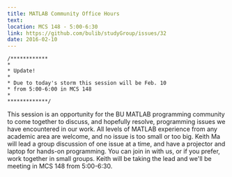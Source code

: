 ```yaml
---
title: MATLAB Community Office Hours
text: 
location: MCS 148 - 5:00-6:30 
link: https://github.com/bulib/studyGroup/issues/32
date: 2016-02-10
---
```


```
/************
*
* Update! 
*
* Due to today's storm this session will be Feb. 10 
* from 5:00-6:00 in MCS 148
*
*************/
```

This session is an opportunity for the BU MATLAB programming community to come together to discuss, and hopefully resolve, programming issues we have encountered in our work. All levels of MATLAB experience from any academic area are welcome, and no issue is too small or too big. Keith Ma will lead a group discussion of one issue at a time, and have a projector and laptop for hands-on programming. You can join in with us, or if you prefer, work together in small groups. Keith will be taking the lead and we'll be meeting in MCS 148 from 5:00-6:30. 